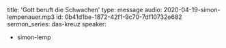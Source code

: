 title: 'Gott beruft die Schwachen'
type: message
audio: 2020-04-19-simon-lempenauer.mp3
id: 0b41d1be-1872-42f1-9c70-7df10732e682
sermon_series: das-kreuz
speaker:
  - simon-lemp
